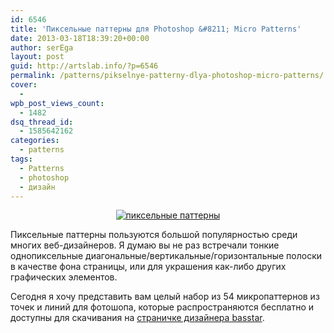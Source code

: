 ```yaml
---
id: 6546
title: 'Пиксельные паттерны для Photoshop &#8211; Micro Patterns'
date: 2013-03-18T18:39:20+00:00
author: serEga
layout: post
guid: http://artslab.info/?p=6546
permalink: /patterns/pikselnye-patterny-dlya-photoshop-micro-patterns/
cover:
  -
wpb_post_views_count:
  - 1482
dsq_thread_id:
  - 1585642162
categories:
  - patterns
tags:
  - Patterns
  - photoshop
  - дизайн
---
```

<center>
  <a href="http://googledrive.com/host/0B9lHVSSSdxdxd0hjdUdmRzY3Tjg/micro_mozaiki.jpg"><img src="http://googledrive.com/host/0B9lHVSSSdxdxd0hjdUdmRzY3Tjg/micro_mozaiki-300x300.jpg" alt="пиксельные паттерны" class="aligncenter size-medium wp-image-6547" srcset="http://googledrive.com/host/0B9lHVSSSdxdxd0hjdUdmRzY3Tjg/micro_mozaiki-300x300.jpg 300w, http://googledrive.com/host/0B9lHVSSSdxdxd0hjdUdmRzY3Tjg/micro_mozaiki-100x100.jpg 100w, http://googledrive.com/host/0B9lHVSSSdxdxd0hjdUdmRzY3Tjg/micro_mozaiki-150x150.jpg 150w, http://googledrive.com/host/0B9lHVSSSdxdxd0hjdUdmRzY3Tjg/micro_mozaiki.jpg 500w" sizes="(max-width: 300px) 100vw, 300px" /></a>
</center>

Пиксельные паттерны пользуются большой популярностью среди многих веб-дизайнеров. Я думаю вы не раз встречали тонкие однопиксельные диагональные/вертикальные/горизонтальные полоски в качестве фона страницы, или для украшения как-либо других графических элементов.

Сегодня я хочу представить вам целый набор из 54 микропаттернов из точек и линий для фотошопа, которые распространяются бесплатно и доступны для скачивания на [страничке дизайнера basstar](http://basstar.deviantart.com/art/Micro-Patterns-74512283).